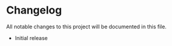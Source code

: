 # Changelog

All notable changes to this project will be documented in this file.

<a name="0.0.0"></a>

* Initial release
